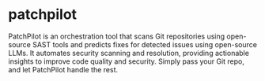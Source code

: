 # patchpilot
PatchPilot is an orchestration tool that scans Git repositories using open-source SAST tools and predicts fixes for detected issues using open-source LLMs. It automates security scanning and resolution, providing actionable insights to improve code quality and security. Simply pass your Git repo, and let PatchPilot handle the rest.

